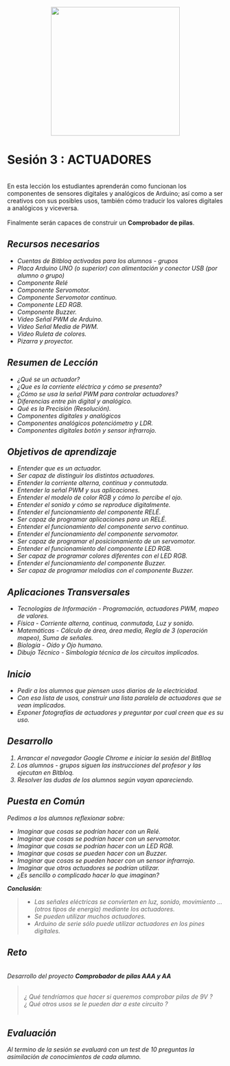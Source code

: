 <p style="text-align:center;">
<img src="https://s-media-cache-ak0.pinimg.com/originals/02/be/06/02be068cf3467a0e5665fc6e8dcd7eb7.jpg" height="300"/></p>

# Sesión 3 : ACTUADORES
<br>En esta lección los estudiantes aprenderán como funcionan los componentes de sensores digitales y analógicos de Arduino; así como a ser creativos con sus posibles usos, también cómo traducir los valores digitales a analógicos y viceversa.</br> 
<br>Finalmente serán capaces de construir un **Comprobador de pilas**.</br>
## <i class="icon ion-wrench"/>   Recursos necesarios
- Cuentas de Bitbloq activadas para los alumnos - grupos
- Placa Arduino UNO (o superior) con alimentación y conector USB (por alumno o grupo)
- Componente Relé
- Componente Servomotor.
- Componente Servomotor continuo.
- Componente LED RGB.
- Componente Buzzer.
- Video Señal PWM de Arduino.
- Vídeo Señal Media de PWM.
- Video Ruleta de colores.
- Pizarra y proyector.

## <i class="icon ion-clipboard"/>  Resumen de Lección
- ¿Qué se un actuador?
- ¿Que es la corriente eléctrica y cómo se presenta?
- ¿Cómo se usa la señal PWM para controlar actuadores?
- Diferencias entre pin digital y analógico.
- Qué es la Precisión (Resolución).
- Componentes digitales y analógicos
- Componentes analógicos potenciómetro y LDR.
- Componentes digitales botón y sensor infrarrojo.

## <i class="icon ion-android-locate"/>   Objetivos de aprendizaje
- Entender que es un actuador.
- Ser capaz de distinguir los distintos actuadores.
- Entender la corriente alterna, continua y conmutada.
- Entender la señal PWM y sus aplicaciones.
- Entender el modelo de color RGB y cómo lo percibe el ojo.
- Entender el sonido y cómo se reproduce digitalmente.
- Entender el funcionamiento del componente RELÉ.
- Ser capaz de programar aplicaciones para un RELÉ.
- Entender el funcionamiento del componente servo continuo.
- Entender el funcionamiento del componente servomotor.
- Ser capaz de programar el posicionamiento de un servomotor.
- Entender el funcionamiento del componente LED RGB.
- Ser capaz de programar colores diferentes con el LED RGB.
- Entender el funcionamiento del componente Buzzer.
- Ser capaz de programar melodías con el componente Buzzer.

## <i class="icon ion-shuffle"/>    Aplicaciones Transversales
- Tecnologías de Información - Programación, actuadores PWM, mapeo de valores.
- Física - Corriente alterna, continua, conmutada, Luz y sonido.
- Matemáticas - Cálculo de área, área media, Regla de 3 (operación mapeo), Suma de señales.
- Biología - Oído y Ojo humano.
- Dibujo Técnico - Simbología técnica de los circuitos implicados.

## <i class="icon ion-power"/>  Inicio
- Pedir a los alumnos que piensen usos diarios de la electricidad.
- Con esa lista de usos, construir una lista paralela de actuadores que se vean implicados.
- Exponer fotografías de actuadores y preguntar por cual creen que es su uso.

## <i class="icon ion-ios-film"/>   Desarrollo
1. Arrancar el navegador Google Chrome e iniciar la sesión del BitBloq
2. Los alumnos - grupos siguen las instrucciones del profesor y las ejecutan en Bitbloq.
3. Resolver las dudas de los alumnos según vayan apareciendo.

## <i class="icon ion-android-hand"/>   Puesta en Común
Pedimos a los alumnos reflexionar sobre:
- Imaginar que cosas se podrían hacer con un Relé.
- Imaginar que cosas se podrían hacer con un servomotor.
- Imaginar que cosas se podrían hacer con un LED RGB.
- Imaginar que cosas se pueden hacer con un Buzzer.
- Imaginar que cosas se pueden hacer con un sensor infrarrojo.
- Imaginar que otros actuadores se podrían utilizar.
- ¿Es sencillo o complicado hacer lo que imaginan?

**Conclusión**:
>- Las señales eléctricas se convierten en luz, sonido, movimiento ... (otros tipos de energía) mediante los actuadores.
>- Se pueden utilizar muchos actuadores.
>- Arduino de serie sólo puede utilizar actuadores en los pines digitales.

## <i class="icon ion-trophy"/>     Reto
<br>Desarrollo del proyecto **Comprobador de pilas AAA y AA**</br>
><br>¿ Qué tendríamos que hacer si queremos comprobar pilas de 9V ?</br>
>¿ Qué otros usos se le pueden dar a este circuito ?
><br></br>

## <i class="ion-android-checkbox"/>     Evaluación

Al termino de la sesión se evaluará con un test de 10 preguntas la asimilación de conocimientos de cada alumno.

<i class="fa fa-car fa-5x"  aria-hidden="true"></i> 